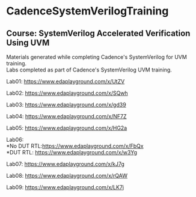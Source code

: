 # CadenceSystemVerilogTraining
## Course: SystemVerilog Accelerated Verification Using UVM
Materials generated while completing Cadence's SystemVerilog for UVM training.  
Labs completed as part of Cadence's SystemVerilog UVM training.  

Lab01: https://www.edaplayground.com/x/UtZV

Lab02: https://www.edaplayground.com/x/SQwh

Lab03: https://www.edaplayground.com/x/gd39

Lab04: https://www.edaplayground.com/x/NF7Z

Lab05: https://www.edaplayground.com/x/HG2a

Lab06:  
*No DUT RTL:https://www.edaplayground.com/x/FbQx  
*DUT RTL: https://www.edaplayground.com/x/w3Yg

Lab07: https://www.edaplayground.com/x/kJ7g

Lab08: https://www.edaplayground.com/x/rQAW

Lab09: https://www.edaplayground.com/x/LK7j
